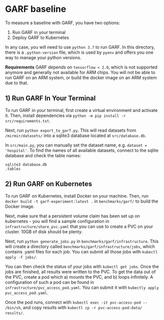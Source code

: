 # GARF baseline

To measure a baseline with GARF, you have two options:

1) Run GARF in your terminal
2) Deploy GARF to Kubernetes

In any case, you will need to use `python 3.7` to run GARF.
In this directory, there is a `.python-version` file, which is used by `pyenv` and offers you one way to manage your python versions.

**Requirements**
GARF depends on `tensorflow < 2.0`, which is not supported anymore and generally not available for ARM chips.
You  will not be able to run GARF on an ARM system, or build the docker image on an ARM system due to that.


## 1) Run GARF In Your Terminal

To run GARF in your terminal, first create a virtual environment and activate it.
Then, install dependencies via `python -m pip install -r src/requirements.txt`.

Next, run `python export_to_garf.py`.
This will read datasets from `/mirmir/datasets/` into a sqlite3 database located at `src/database.db`.

In `src/main.py`, you can manually set the dataset name, e.g. `dataset = 'hospital'`.
To find the names of all available datasets, connect to the sqlite database and check the table names:

```
sqlite3 database.db
.tables
```

## 2) Run GARF on Kubernetes

To run GARF on Kubernetes, install Docker on your machine.
Then, run `docker build -t garf-experiment:latest .` in `benchmarks/garf/` to build the Docker image.

Next, make sure that a persistent volume claim has been set up on kubernetes - you will find a sample configuration in `infrastructure/share_pvc.yaml` that you can use to create a PVC on your cluster. 10GB of disk should be plenty.

Next, run `python generate_jobs.py` in `benchmarks/garf/infrastructure`.
This will create a directory called `benchmarks/garf/infrastructure/jobs`, which contains .yaml files for each job.
You can submit all those jobs with `kubectl apply -f jobs/`.

You can then check the status of your jobs with `kubectl get jobs`.
Once the jobs are finished, all results were written to the PVC.
To get the data out of the PVC, create a pod which a) mounts the PVC, and b) loops infinitely.
A configuration of such a pod can be found in `infrastructure/pvc_access_pod.yaml`.
You can submit it with `kubectly apply pvc_access_pod.yaml`.

Once the pod runs, connect with `kubectl exec -it pvc-access-pod -- /bin/sh`, and copy results with `kubectl cp -r pvc-access-pod:data/ results/`.

